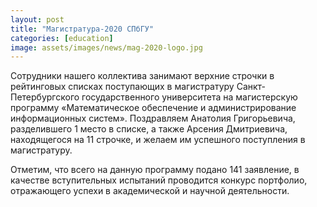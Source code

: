 ```yaml
---
layout: post
title: "Магистратура-2020 СПбГУ"
categories: [education]
image: assets/images/news/mag-2020-logo.jpg
---
```


Сотрудники нашего коллектива занимают верхние строчки в рейтинговых списках поступающих в магистратуру Санкт-Петербургского государственного университета на магистерскую программу «Математическое обеспечение и администрирование информационных систем».
Поздравляем Анатолия Григорьевича, разделившего 1 место в списке, а также Арсения Дмитриевича, находящегося на 11 строчке, и желаем им успешного поступления в магистратуру.

Отметим, что всего на данную программу подано 141 заявление, в качестве вступительных испытаний проводится конкурс портфолио, отражающего успехи в академической и научной деятельности.